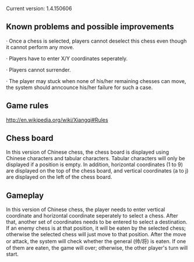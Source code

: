 Current version: 1.4.150606

Known problems and possible improvements
----------------------------------------------------------------------------------------
· Once a chess is selected, players cannot deselect this chess even though it cannot perform any move.

· Players have to enter X/Y coordinates seperately.

· Players cannot surrender.

· The player may stuck when none of his/her remaining chesses can move, the system should anncounce his/her failure for such a case.

Game rules
----------------------------------------------------------------------------------------
http://en.wikipedia.org/wiki/Xiangqi#Rules

Chess board
----------------------------------------------------------------------------------------
In this version of Chinese chess, the chess board is displayed using Chinese characters and tabular characters. Tabular characters will only be displayed if a position is empty. In addition, horizontal coordinates (1 to 9) are displayed on the top of the chess board, and vertical coordinates (a to j) are displayed on the left of the chess board.

Gameplay
----------------------------------------------------------------------------------------
In this version of Chinese chess, the player needs to enter vertical coordinate and horizontal coordinate seperately to select a chess. After that, another set of coordinates needs to be entered to select a destination. If an enemy chess is at that position, it will be eaten by the selected chess; otherwise the selected chess will just move to that position. After the move or attack, the system will check whether the general (帅/将) is eaten. If one of them are eaten, the game will over; otherwise, the other player's turn will start.
